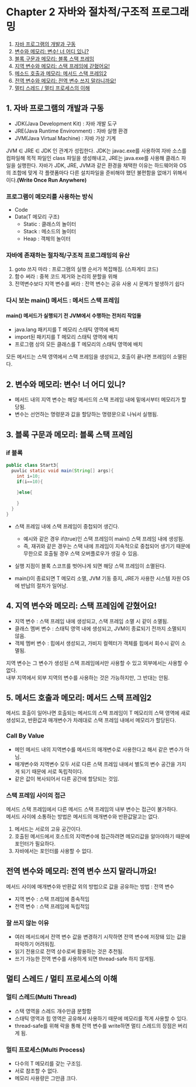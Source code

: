 # Chapter 2 자바와 절차적/구조적 프로그래밍

1. [자바 프로그램의 개발과 구동](#1-자바-프로그램의-개발과-구동)
2. [변수와 메모리: 변수! 너 어디 있니?](#2-변수와-메모리-변수-너-어디-있니)
3. [블록 구문과 메모리: 블록 스택 프레임](#3-블록-구문과-메모리-블록-스택-프레임)
4. [지역 변수와 메모리: 스택 프레임에 갇혔어요!](#4-지역-변수와-메모리-스택-프레임에-갇혔어요)
5. [메소드 호출과 메모리: 메서드 스택 프레임2](#5-메소드-호출과-메모리-메서드-스택-프레임2)
6. [전역 변수와 메모리: 전역 변수 쓰지 말라니까요!](#6-전역-변수와-메모리-전역-변수-쓰지-말라니까요)
7. [멀티 스레드 / 멀티 프로세스의 이해](#7-멀티-스레드-멀티-프로세스의-이해)

## 1. 자바 프로그램의 개발과 구동

* JDK(Java Development Kit) : 자바 개발 도구
* JRE(Java Runtime Environment) : 자바 실행 환경
* JVM(Java Virtual Machine) : 자바 가상 기계

JVM ∈ JRE ∈ JDK 인 관계가 성립한다. JDK는 javac.exe를 사용하여 자바 소스를 컴파일해 목적 파일인 class 파일을 생성해내고, JRE는 java.exe를 사용해 클래스 파일을 실행한다.
자바가 JDK, JRE, JVM과 같은 환경을 채택한 이유는 하드웨어와 OS의 조합에 맞게 각 플랫폼마다 다른 설치파일을 준비해야 했던 불편함을 없애기 위해서이다.**(Write Once Run Anywhere)**

### 프로그램이 메모리를 사용하는 방식

* Code
* Data(T 메모리 구조)
    * Static : 클래스의 놀이터
    * Stack : 메소드의 놀이터
    * Heap : 객체의 놀이터

### 자바에 존재하는 절차적/구조적 프로그래밍의 유산

1. goto 쓰지 마라 : 프로그램의 실행 순서가 복잡해짐. (스파게티 코드)
2. 함수 써라 : 중복 코드 제거와 논리의 분할을 위해
3. 전역변수보다 지역 변수를 써라 : 전역 변수는 공유 사용 시 문제가 발생하기 쉽다

### 다시 보는 main() 메서드 : 메서드 스택 프레임

#### main() 메서드가 실행되기 전 JVM에서 수행하는 전처리 작업들
* java.lang 패키지를 T 메모리 스태틱 영역에 배치
* import된 패키지를 T 메모리 스태틱 영역에 배치
* 프로그램 상의 모든 클래스를 T 메모리의 스태틱 영역에 배치

모든 메서드는 스택 영역에서 스택 프레임을 생성되고, 호출이 끝나면 프레임이 소멸된다.



## 2. 변수와 메모리: 변수! 너 어디 있니?

* 메서드 내의 지역 변수는 해당 메서드의 스택 프레임 내에 밑에서부터 메모리가 할당됨.
* 변수는 선언하는 명령문과 값을 할당하는 명령문으로 나눠서 실행됨.



## 3. 블록 구문과 메모리: 블록 스택 프레임

### if 블록

```java
public class Start3{
  puvlic static void main(String[] args){
    int i=10;
    if(i==10){
    
    }else{
    
    }
  }
}
```

* 스택 프레임 내에 스택 프레임이 중첩되어 생긴다.
    * 예시와 같은 경우 if(true)인 스택 프레임이 main() 스택 프레임 내에 생성됨.
    * 즉, 재귀와 같은 경우는 스택 내에 프레임이 지속적으로 중첩되어 생기기 때문에 무한으로 호출될 경우 스택 오버플로우가 생길 수 있음.

* 실행 지점이 블록 스코프를 벗어나게 되면 해당 스택 프레임이 소멸된다.
* main()이 종료되면 T 메모리 소멸, JVM 기동 중지, JRE가 사용한 시스템 자원 OS에 반납의 절차가 일어남.



## 4. 지역 변수와 메모리: 스택 프레임에 갇혔어요!

* 지역 변수 : 스택 프레임 내에 생성되고, 스택 프레임 소멸 시 같이 소멸됨.
* 클래스 멤버 변수 : 스태틱 영역 내에 생성되고, JVM이 종료되기 전까지 소멸되지 않음.
* 객체 멤버 변수 : 힙에서 생성되고, 가비지 컬렉터가 객체를 힙에서 회수시 같이 소멸됨.

지역 변수는 그 변수가 생성된 스택 프레임에서만 사용할 수 있고 외부에서는 사용할 수 없다.  
내부 지역에서 외부 지역의 변수를 사용하는 것은 가능하지만, 그 반대는 안됨.



## 5. 메서드 호출과 메모리: 메서드 스택 프레임2

메서드 호출이 일어나면 호출되는 메서드의 스택 프레임이 T 메모리의 스택 영역에 새로 생성되고, 반환값과 매개변수가 차례대로 스택 프레임 내에서 메모리가 할당된다.


### Call By Value

* 메인 메서드 내의 지역변수를 메서드의 매개변수로 사용한다고 해서 같은 변수가 아님.
* 매개변수와 지역변수 모두 서로 다른 스택 프레임 내에서 별도의 변수 공간을 가지게 되기 때문에 서로 독립적이다.
* 같은 값이 복사되어서 다른 공간에 할당되는 것임.

### 스택 프레임 사이의 접근

메서드 스택 프레임에서 다른 메서드 스택 프레임의 내부 변수는 접근이 불가하다.  
메서드 사이에 소통하는 방법은 메서드의 매개변수와 반환값말고는 없다.

1. 메서드는 서로의 고유 공간이다.
2. 호출된 메서드에서 호스트의 지역변수에 접근하려면 메모리값을 알아야하기 때문에 포인터가 필요하다.
3. 자바에서는 포인터를 사용할 수 없다.



## 전역 변수와 메모리: 전역 변수 쓰지 말라니까요!

메서드 사이에 매개변수와 반환값 외의 방법으로 값을 공유하는 방법 : 전역 변수
* 지역 변수 : 스택 프레임에 종속적임
* 전역 변수 : 스택 프레임에 독립적임

### 잘 쓰지 않는 이유

* 여러 메서드에서 전역 변수 값을 변경하기 시작하면 전역 변수에 저장돼 있는 값을 파악하기 어려워짐.
* 읽기 전용으로 전역 상수로써 활용하는 것은 추천됨.
* 쓰기 가능한 전역 변수를 사용하게 되면 thread-safe 하지 않게됨.



## 멀티 스레드 / 멀티 프로세스의 이해

### 멀티 스레드(Multi Thread)
* 스택 영역을 스레드 개수만큼 분할함
* 스태틱 영역과 힙 영역은 공유해서 사용하기 때문에 메모리를 적게 사용할 수 있다.
* thread-safe를 위해 락을 통해 전역 변수를 write하면 멀티 스레드의 장점은 버리게 됨.

### 멀티 프로세스(Multi Process)
* 다수의 T 메모리를 갖는 구조임.
* 서로 참조할 수 없다.
* 메모리 사용량은 그만큼 크다.

